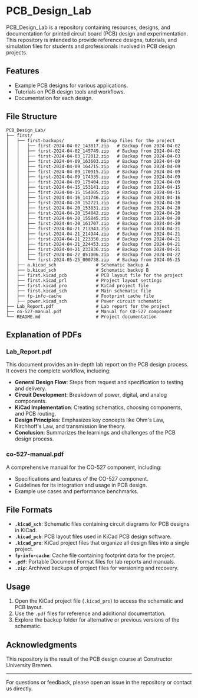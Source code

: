 # PCB_Design_Lab

PCB_Design_Lab is a repository containing resources, designs, and documentation for printed circuit board (PCB) design and experimentation. This repository is intended to provide reference designs, tutorials, and simulation files for students and professionals involved in PCB design projects.

## Features
- Example PCB designs for various applications.
- Tutorials on PCB design tools and workflows.
- Documentation for each design.

## File Structure
```
PCB_Design_Lab/
├── first/
│   ├── first-backups/            # Backup files for the project
│   │   ├── first-2024-04-02_143817.zip   # Backup from 2024-04-02
│   │   ├── first-2024-04-02_145749.zip   # Backup from 2024-04-02
│   │   ├── first-2024-04-03_172012.zip   # Backup from 2024-04-03
│   │   ├── first-2024-04-09_163603.zip   # Backup from 2024-04-09
│   │   ├── first-2024-04-09_164715.zip   # Backup from 2024-04-09
│   │   ├── first-2024-04-09_170915.zip   # Backup from 2024-04-09
│   │   ├── first-2024-04-09_174335.zip   # Backup from 2024-04-09
│   │   ├── first-2024-04-09_175404.zip   # Backup from 2024-04-09
│   │   ├── first-2024-04-15_153141.zip   # Backup from 2024-04-15
│   │   ├── first-2024-04-15_154005.zip   # Backup from 2024-04-15
│   │   ├── first-2024-04-16_141746.zip   # Backup from 2024-04-16
│   │   ├── first-2024-04-20_152721.zip   # Backup from 2024-04-20
│   │   ├── first-2024-04-20_153831.zip   # Backup from 2024-04-20
│   │   ├── first-2024-04-20_154842.zip   # Backup from 2024-04-20
│   │   ├── first-2024-04-20_155845.zip   # Backup from 2024-04-20
│   │   ├── first-2024-04-20_161707.zip   # Backup from 2024-04-20
│   │   ├── first-2024-04-21_213943.zip   # Backup from 2024-04-21
│   │   ├── first-2024-04-21_214944.zip   # Backup from 2024-04-21
│   │   ├── first-2024-04-21_223350.zip   # Backup from 2024-04-21
│   │   ├── first-2024-04-21_224453.zip   # Backup from 2024-04-21
│   │   ├── first-2024-04-21_233836.zip   # Backup from 2024-04-21
│   │   ├── first-2024-04-22_051006.zip   # Backup from 2024-04-22
│   │   └── first-2024-05-25_000738.zip   # Backup from 2024-05-25
│   ├── a.kicad_sch               # Schematic backup A
│   ├── b.kicad_sch               # Schematic backup B
│   ├── first.kicad_pcb           # PCB layout file for the project
│   ├── first.kicad_prl           # Project layout settings
│   ├── first.kicad_pro           # KiCad project file
│   ├── first.kicad_sch           # Main schematic file
│   ├── fp-info-cache             # Footprint cache file
│   ├── power.kicad_sch           # Power circuit schematic
├── Lab_Report.pdf                # Lab report for the project
├── co-527-manual.pdf             # Manual for CO-527 component
└── README.md                     # Project documentation
```

## Explanation of PDFs
### Lab_Report.pdf
This document provides an in-depth lab report on the PCB design process. It covers the complete workflow, including:
- **General Design Flow**: Steps from request and specification to testing and delivery.
- **Circuit Development**: Breakdown of power, digital, and analog components.
- **KiCad Implementation**: Creating schematics, choosing components, and PCB routing.
- **Design Principles**: Emphasizes key concepts like Ohm's Law, Kirchhoff's Law, and transmission line theory.
- **Conclusion**: Summarizes the learnings and challenges of the PCB design process.

### co-527-manual.pdf
A comprehensive manual for the CO-527 component, including:
- Specifications and features of the CO-527 component.
- Guidelines for its integration and usage in PCB design.
- Example use cases and performance benchmarks.

## File Formats
- **`.kicad_sch`**: Schematic files containing circuit diagrams for PCB designs in KiCad.
- **`.kicad_pcb`**: PCB layout files used in KiCad PCB design software.
- **`.kicad_pro`**: KiCad project files that organize all design files into a single project.
- **`fp-info-cache`**: Cache file containing footprint data for the project.
- **`.pdf`**: Portable Document Format files for lab reports and manuals.
- **`.zip`**: Archived backups of project files for versioning and recovery.

## Usage
1. Open the KiCad project file (`.kicad_pro`) to access the schematic and PCB layout.
2. Use the `.pdf` files for reference and additional documentation.
3. Explore the backup folder for alternative or previous versions of the schematic.

## Acknowledgments
This repository is the result of the PCB design course at Constructor University Bremen.

---

For questions or feedback, please open an issue in the repository or contact us directly.
